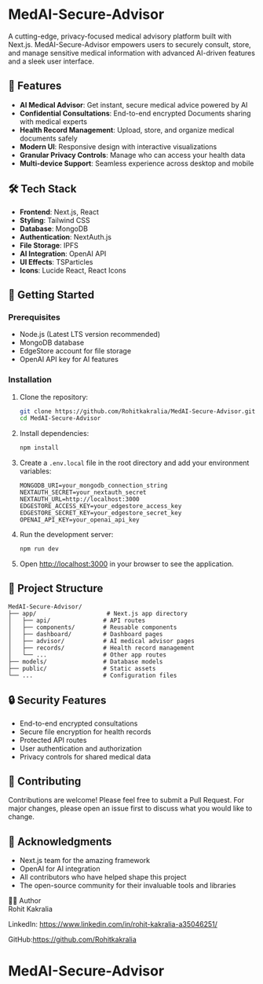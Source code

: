 # MedAI-Secure-Advisor

A cutting-edge, privacy-focused medical advisory platform built with Next.js. MedAI-Secure-Advisor empowers users to securely consult, store, and manage sensitive medical information with advanced AI-driven features and a sleek user interface.

## 🌟 Features

- **AI Medical Advisor**: Get instant, secure medical advice powered by AI
- **Confidential Consultations**: End-to-end encrypted Documents sharing with medical experts
- **Health Record Management**: Upload, store, and organize medical documents safely
- **Modern UI**: Responsive design with interactive visualizations
- **Granular Privacy Controls**: Manage who can access your health data
- **Multi-device Support**: Seamless experience across desktop and mobile

## 🛠️ Tech Stack

- **Frontend**: Next.js, React
- **Styling**: Tailwind CSS
- **Database**: MongoDB 
- **Authentication**: NextAuth.js
- **File Storage**: IPFS
- **AI Integration**: OpenAI API
- **UI Effects**: TSParticles
- **Icons**: Lucide React, React Icons

## 🚀 Getting Started

### Prerequisites

- Node.js (Latest LTS version recommended)
- MongoDB database
- EdgeStore account for file storage
- OpenAI API key for AI features

### Installation

1. Clone the repository:
   ```bash
   git clone https://github.com/Rohitkakralia/MedAI-Secure-Advisor.git
   cd MedAI-Secure-Advisor
   ```

2. Install dependencies:
   ```bash
   npm install
   ```

3. Create a `.env.local` file in the root directory and add your environment variables:
   ```env
   MONGODB_URI=your_mongodb_connection_string
   NEXTAUTH_SECRET=your_nextauth_secret
   NEXTAUTH_URL=http://localhost:3000
   EDGESTORE_ACCESS_KEY=your_edgestore_access_key
   EDGESTORE_SECRET_KEY=your_edgestore_secret_key
   OPENAI_API_KEY=your_openai_api_key
   ```

4. Run the development server:
   ```bash
   npm run dev
   ```

5. Open [http://localhost:3000](http://localhost:3000) in your browser to see the application.

## 📁 Project Structure

```
MedAI-Secure-Advisor/
├── app/                    # Next.js app directory
│   ├── api/               # API routes
│   ├── components/        # Reusable components
│   ├── dashboard/         # Dashboard pages
│   ├── advisor/           # AI medical advisor pages
│   ├── records/           # Health record management
│   └── ...                # Other app routes
├── models/                # Database models
├── public/                # Static assets
└── ...                    # Configuration files
```

## 🔒 Security Features

- End-to-end encrypted consultations
- Secure file encryption for health records
- Protected API routes
- User authentication and authorization
- Privacy controls for shared medical data

## 🤝 Contributing

Contributions are welcome! Please feel free to submit a Pull Request. For major changes, please open an issue first to discuss what you would like to change.

## 🙏 Acknowledgments

- Next.js team for the amazing framework
- OpenAI for AI integration
- All contributors who have helped shape this project
- The open-source community for their invaluable tools and libraries

🧑‍💻 Author  
Rohit Kakralia

LinkedIn: https://www.linkedin.com/in/rohit-kakralia-a35046251/

GitHub:https://github.com/Rohitkakralia
# MedAI-Secure-Advisor

